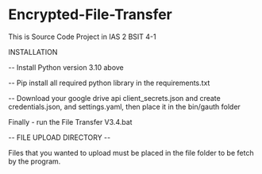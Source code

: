 # Encrypted-File-Transfer
This is Source Code Project in IAS 2 BSIT 4-1 

INSTALLATION 

-- Install Python version 3.10 above

-- Pip install all required python library in the requirements.txt

-- Download your google drive api client_secrets.json and create credentials.json, and settings.yaml, then place it in the bin/gauth folder

Finally - run the File Transfer V3.4.bat

-- FILE UPLOAD DIRECTORY -- 

Files that you wanted to upload must be placed in the file folder to be fetch by the program.
